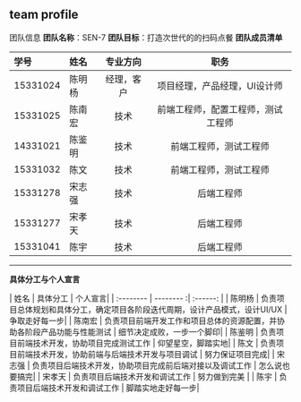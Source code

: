 ## team profile

团队信息
**团队名称**：SEN-7
**团队目标**：打造次世代的的扫码点餐
**团队成员清单**

| 学号       |     姓名  |   专业方向|职务      |
| :-------- | :--------| :------: |:------:|
| 15331024  |   陈明杨  |  经理，客户|项目经理，产品经理，UI设计师|
| 15331025  |   陈南宏  |  技术     |前端工程师，配置工程师，测试工程师|
| 14331021  |   陈鉴明  |  技术     |前端工程师，测试工程师|
| 15331032  |   陈文    |  技术     |前端工程师，测试工程师|
| 15331278  |   宋志强  |  技术     |后端工程师|
| 15331277  |   宋孝天  |  技术     |后端工程师|
| 15331041  |   陈宇    |  技术     |后端工程师|


-------------------

**具体分工与个人宣言**

| 姓名       |     具体分工  |   个人宣言|
| :-------- | -------- :| :------: |
|   陈明杨  |   负责项目总体规划和具体分工，确定项目各阶段迭代周期，设计产品模式，设计UI/UX | 争取走好每一步|
|   陈南宏  |   负责项目前端开发工作和项目总体的资源配置，并协助各阶段产品功能与性能测试 | 细节决定成败，一步一个脚印|
|   陈鉴明  |   负责项目前端技术开发，协助项目完成测试工作 | 仰望星空，脚踏实地|
|   陈文    |   负责项目前端技术开发，协助前端与后端技术开发与项目调试 | 努力保证项目完成|
|   宋志强  |   负责项目后端技术开发，协助项目完成前后端对接以及调试工作 | 怎么说也要搞完|
|   宋孝天  |   负责项目后端技术开发和调试工作 | 努力做到完美 |
|   陈宇    |   负责项目后端技术开发和调试工作 | 脚踏实地走好每一步|
